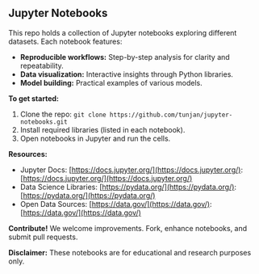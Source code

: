 ## Jupyter Notebooks

This repo holds a collection of Jupyter notebooks exploring different datasets. Each notebook features:

* **Reproducible workflows:** Step-by-step analysis for clarity and repeatability.
* **Data visualization:** Interactive insights through Python libraries.
* **Model building:** Practical examples of various models.

**To get started:**

1. Clone the repo: `git clone https://github.com/tunjan/jupyter-notebooks.git`
2. Install required libraries (listed in each notebook).
3. Open notebooks in Jupyter and run the cells.

**Resources:**

* Jupyter Docs: [https://docs.jupyter.org/](https://docs.jupyter.org/): [https://docs.jupyter.org/](https://docs.jupyter.org/)
* Data Science Libraries: [https://pydata.org/](https://pydata.org/): [https://pydata.org/](https://pydata.org/)
* Open Data Sources: [https://data.gov/](https://data.gov/): [https://data.gov/](https://data.gov/)

**Contribute!** We welcome improvements. Fork, enhance notebooks, and submit pull requests.

**Disclaimer:** These notebooks are for educational and research purposes only.
